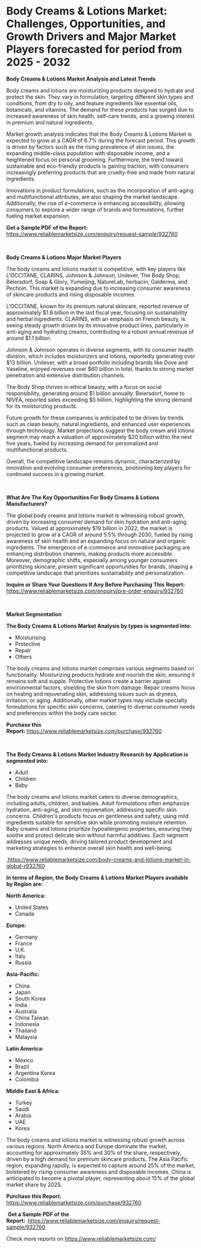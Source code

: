 <p><h1>Body Creams & Lotions Market: Challenges, Opportunities, and Growth Drivers and Major Market Players forecasted for period from 2025 - 2032</h1></p><p><strong>Body Creams & Lotions Market Analysis and Latest Trends</strong></p>
<p><p>Body creams and lotions are moisturizing products designed to hydrate and protect the skin. They vary in formulation, targeting different skin types and conditions, from dry to oily, and feature ingredients like essential oils, botanicals, and vitamins. The demand for these products has surged due to increased awareness of skin health, self-care trends, and a growing interest in premium and natural ingredients.</p><p>Market growth analysis indicates that the Body Creams & Lotions Market is expected to grow at a CAGR of 6.7% during the forecast period. This growth is driven by factors such as the rising prevalence of skin issues, the expanding middle-class population with disposable income, and a heightened focus on personal grooming. Furthermore, the trend toward sustainable and eco-friendly products is gaining traction, with consumers increasingly preferring products that are cruelty-free and made from natural ingredients.</p><p>Innovations in product formulations, such as the incorporation of anti-aging and multifunctional attributes, are also shaping the market landscape. Additionally, the rise of e-commerce is enhancing accessibility, allowing consumers to explore a wider range of brands and formulations, further fueling market expansion.</p></p>
<p><strong>Get a Sample PDF of the Report:&nbsp;</strong> <a href="https://www.reliablemarketsize.com/enquiry/request-sample/932760?utm_campaign=2393&utm_medium=2&utm_source=Github&utm_content=ia&utm_term=21032025&utm_id=body-creams-lotions">https://www.reliablemarketsize.com/enquiry/request-sample/932760</a></p>
<p>&nbsp;</p>
<p><strong>Body Creams & Lotions Major Market Players</strong></p>
<p><p>The body creams and lotions market is competitive, with key players like L'OCCITANE, CLARINS, Johnson & Johnson, Unilever, The Body Shop, Beiersdorf, Soap & Glory, Yumeijing, NatureLab, herbacin, Galderma, and Pechoin. This market is expanding due to increasing consumer awareness of skincare products and rising disposable incomes.</p><p>L'OCCITANE, known for its premium natural skincare, reported revenue of approximately $1.6 billion in the last fiscal year, focusing on sustainability and herbal ingredients. CLARINS, with an emphasis on French beauty, is seeing steady growth driven by its innovative product lines, particularly in anti-aging and hydrating creams, contributing to a robust annual revenue of around $1.1 billion.</p><p>Johnson & Johnson operates in diverse segments, with its consumer health division, which includes moisturizers and lotions, reportedly generating over $13 billion. Unilever, with a broad portfolio including brands like Dove and Vaseline, enjoyed revenues over $60 billion in total, thanks to strong market penetration and extensive distribution channels.</p><p>The Body Shop thrives in ethical beauty, with a focus on social responsibility, generating around $1 billion annually. Beiersdorf, home to NIVEA, reported sales exceeding $5 billion, highlighting the strong demand for its moisturizing products.</p><p>Future growth for these companies is anticipated to be driven by trends such as clean beauty, natural ingredients, and enhanced user experiences through technology. Market projections suggest the body cream and lotions segment may reach a valuation of approximately $20 billion within the next five years, fueled by increasing demand for personalized and multifunctional products.</p><p>Overall, the competitive landscape remains dynamic, characterized by innovation and evolving consumer preferences, positioning key players for continued success in a growing market.</p></p>
<p>&nbsp;</p>
<p><strong>What Are The Key Opportunities For Body Creams & Lotions Manufacturers?</strong></p>
<p><p>The global body creams and lotions market is witnessing robust growth, driven by increasing consumer demand for skin hydration and anti-aging products. Valued at approximately $19 billion in 2022, the market is projected to grow at a CAGR of around 5.5% through 2030, fueled by rising awareness of skin health and an expanding focus on natural and organic ingredients. The emergence of e-commerce and innovative packaging are enhancing distribution channels, making products more accessible. Moreover, demographic shifts, especially among younger consumers prioritizing skincare, present significant opportunities for brands, shaping a competitive landscape that prioritizes sustainability and personalization.</p></p>
<p><strong>Inquire or Share Your Questions If Any Before Purchasing This Report:</strong> <a href="https://www.reliablemarketsize.com/enquiry/pre-order-enquiry/932760?utm_campaign=2393&utm_medium=2&utm_source=Github&utm_content=ia&utm_term=21032025&utm_id=body-creams-lotions">https://www.reliablemarketsize.com/enquiry/pre-order-enquiry/932760</a></p>
<p>&nbsp;</p>
<p><strong>Market Segmentation</strong></p>
<p><strong>The Body Creams & Lotions Market Analysis by types is segmented into:</strong></p>
<p><ul><li>Moisturising</li><li>Protective</li><li>Repair</li><li>Others</li></ul></p>
<p><p>The body creams and lotions market comprises various segments based on functionality. Moisturizing products hydrate and nourish the skin, ensuring it remains soft and supple. Protective lotions create a barrier against environmental factors, shielding the skin from damage. Repair creams focus on healing and rejuvenating skin, addressing issues such as dryness, irritation, or aging. Additionally, other market types may include specialty formulations for specific skin concerns, catering to diverse consumer needs and preferences within the body care sector.</p></p>
<p><strong>Purchase this Report:&nbsp;</strong><a href="https://www.reliablemarketsize.com/purchase/932760?utm_campaign=2393&utm_medium=2&utm_source=Github&utm_content=ia&utm_term=21032025&utm_id=body-creams-lotions">https://www.reliablemarketsize.com/purchase/932760</a></p>
<p>&nbsp;</p>
<p><strong>The Body Creams & Lotions Market Industry Research by Application is segmented into:</strong></p>
<p><ul><li>Adult</li><li>Children</li><li>Baby</li></ul></p>
<p><p>The body creams and lotions market caters to diverse demographics, including adults, children, and babies. Adult formulations often emphasize hydration, anti-aging, and skin rejuvenation, addressing specific skin concerns. Children's products focus on gentleness and safety, using mild ingredients suitable for sensitive skin while promoting moisture retention. Baby creams and lotions prioritize hypoallergenic properties, ensuring they soothe and protect delicate skin without harmful additives. Each segment addresses unique needs, driving tailored product development and marketing strategies to enhance overall skin health and well-being.</p></p>
<p><a href="https://www.reliablemarketsize.com/body-creams-and-lotions-market-in-global-r932760?utm_campaign=2393&utm_medium=2&utm_source=Github&utm_content=ia&utm_term=21032025&utm_id=body-creams-lotions">&nbsp;https://www.reliablemarketsize.com/body-creams-and-lotions-market-in-global-r932760</a></p>
<p><strong>In terms of Region, the Body Creams & Lotions Market Players available by Region are:</strong></p>
<p>
    <p> <strong> North America: </strong>
        <ul>
            <li>United States</li>
            <li>Canada</li>
        </ul>
        </p> 
    <p> <strong> Europe: </strong>
        <ul>
            <li>Germany</li>
            <li>France</li>
            <li>U.K.</li>
            <li>Italy</li>
            <li>Russia</li>
        </ul>
        </p> 
    <p> <strong> Asia-Pacific: </strong>
        <ul>
            <li>China</li>
            <li>Japan</li>
            <li>South Korea</li>
            <li>India</li>
            <li>Australia</li>
            <li>China Taiwan</li>
            <li>Indonesia</li>
            <li>Thailand</li>
            <li>Malaysia</li>
        </ul>
        </p> 
    <p> <strong> Latin America: </strong>
        <ul>
            <li>Mexico</li>
            <li>Brazil</li>
            <li>Argentina Korea</li>
            <li>Colombia</li>
        </ul>
        </p> 
    <p> <strong> Middle East & Africa: </strong>
        <ul>
            <li>Turkey</li>
            <li>Saudi</li>
            <li>Arabia</li>
            <li>UAE</li>
            <li>Korea</li>
        </ul>
    </p>
    </p>
<p><p>The body creams and lotions market is witnessing robust growth across various regions. North America and Europe dominate the market, accounting for approximately 35% and 30% of the share, respectively, driven by a high demand for premium skincare products. The Asia Pacific region, expanding rapidly, is expected to capture around 25% of the market, bolstered by rising consumer awareness and disposable incomes. China is anticipated to become a pivotal player, representing about 15% of the global market share by 2025.</p></p>
<p><strong>Purchase this Report: </strong><a href="https://www.reliablemarketsize.com/purchase/932760?utm_campaign=2393&utm_medium=2&utm_source=Github&utm_content=ia&utm_term=21032025&utm_id=body-creams-lotions">https://www.reliablemarketsize.com/purchase/932760</a></p>
<p>&nbsp;<strong>Get a Sample PDF of the Report:&nbsp;&nbsp;</strong><a href="https://www.reliablemarketsize.com/enquiry/request-sample/932760?utm_campaign=2393&utm_medium=2&utm_source=Github&utm_content=ia&utm_term=21032025&utm_id=body-creams-lotions">https://www.reliablemarketsize.com/enquiry/request-sample/932760</a></p>
<p><strong></strong></p>
<p>Check more reports on <a href="https://www.reliablemarketsize.com/?utm_campaign=2393&utm_medium=2&utm_source=Github&utm_content=ia&utm_term=21032025&utm_id=body-creams-lotions">https://www.reliablemarketsize.com/</a></p>